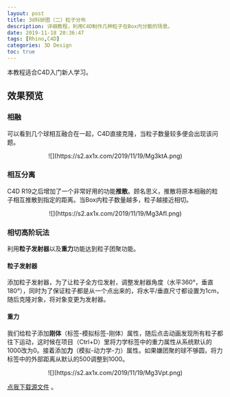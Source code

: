 ```yaml
---
layout: post
title: 3d科研图（二）粒子分布
description: 详细教程，利用C4D制作几种粒子在Box内分散的场景。
date: 2019-11-18 20:36:47
tags: [Rhino,C4D]
categories: 3D Design
toc: true
---
```

本教程适合C4D入门新人学习。
## 效果预览

### 相融
可以看到几个球相互融合在一起，C4D直接克隆，当粒子数量较多便会出现该问题。
<center>![](https://s2.ax1x.com/2019/11/19/Mg3ktA.png) </center>

### 相互分离
C4D R19之后增加了一个非常好用的功能**推散**。顾名思义，推散将原本相融的粒子相互推散到指定的距离。当Box内粒子数量越多，粒子越接近相切。
<center>![](https://s2.ax1x.com/2019/11/19/Mg3AfI.png) </center>

### 相切高阶玩法
利用**粒子发射器**以及**重力**功能达到粒子团聚功能。

#### 粒子发射器
添加粒子发射器，为了让粒子全方位发射，调整发射器角度（水平360°，垂直180°），同时为了保证粒子都是从一个点出来的，将水平/垂直尺寸都设置为1cm，随后克隆对象，将对象变更为发射器。
#### 重力
我们给粒子添加**刚体**（标签-模拟标签-刚体）属性，随后点击动画发现所有粒子都往下运动，这时候在项目（Ctrl+D）里将力学标签中的重力属性从系统默认的1000改为0。接着添加**力**（模拟-动力学-力）属性。如果嫌团聚的球不够圆，将力标签中的外部距离从默认的500调整到1000。
<center>![](https://s2.ax1x.com/2019/11/19/Mg3Vpt.png) </center>

[点我下载源文件](https://pan.baidu.com/s/1SaAUeBAJD9zMOLzpznFBrA) 。
